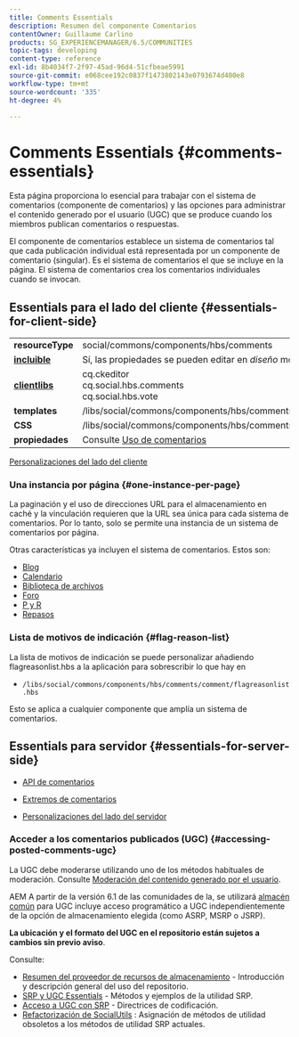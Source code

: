 ```yaml
---
title: Comments Essentials
description: Resumen del componente Comentarios
contentOwner: Guillaume Carlino
products: SG_EXPERIENCEMANAGER/6.5/COMMUNITIES
topic-tags: developing
content-type: reference
exl-id: 8b4034f7-2f97-45ad-96d4-51cfbeae5991
source-git-commit: e068cee192c0837f1473802143e0793674d400e8
workflow-type: tm+mt
source-wordcount: '335'
ht-degree: 4%

---
```


# Comments Essentials {#comments-essentials}

Esta página proporciona lo esencial para trabajar con el sistema de comentarios (componente de comentarios) y las opciones para administrar el contenido generado por el usuario (UGC) que se produce cuando los miembros publican comentarios o respuestas.

El componente de comentarios establece un sistema de comentarios tal que cada publicación individual está representada por un componente de comentario (singular). Es el sistema de comentarios el que se incluye en la página. El sistema de comentarios crea los comentarios individuales cuando se invocan.

## Essentials para el lado del cliente {#essentials-for-client-side}

<table>
 <tbody>
  <tr>
   <td> <strong>resourceType</strong></td>
   <td> social/commons/components/hbs/comments</td>
  </tr>
  <tr>
   <td> <a href="scf.md#add-or-include-a-communities-component"><strong>incluible</strong></a></td>
   <td>Sí, las propiedades se pueden editar en <i>diseño </i>modo</td>
  </tr>
  <tr>
   <td> <a href="client-customize.md#clientlibs-for-scf"><strong>clientlibs</strong></a></td>
   <td>cq.ckeditor<br /> cq.social.hbs.comments<br /> cq.social.hbs.vote</td>
  </tr>
  <tr>
   <td> <strong>templates</strong></td>
   <td> /libs/social/commons/components/hbs/comments/comments.hbs<br /> </td>
  </tr>
  <tr>
   <td> <strong>CSS</strong></td>
   <td> /libs/social/commons/components/hbs/comments/clientlibs/commentsystem.css</td>
  </tr>
  <tr>
   <td><strong> propiedades</strong></td>
   <td> Consulte <a href="comments.md">Uso de comentarios</a></td>
  </tr>
 </tbody>
</table>

[Personalizaciones del lado del cliente](client-customize.md)

### Una instancia por página {#one-instance-per-page}

La paginación y el uso de direcciones URL para el almacenamiento en caché y la vinculación requieren que la URL sea única para cada sistema de comentarios. Por lo tanto, solo se permite una instancia de un sistema de comentarios por página.

Otras características ya incluyen el sistema de comentarios. Estos son:

* [Blog](blog-developer-basics.md)
* [Calendario](calendar-basics-for-developers.md)
* [Biblioteca de archivos](essentials-file-library.md)
* [Foro](essentials-forum.md)
* [P y R](qna-essentials.md)
* [Repasos](reviews-basics.md)

### Lista de motivos de indicación {#flag-reason-list}

La lista de motivos de indicación se puede personalizar añadiendo flagreasonlist.hbs a la aplicación para sobrescribir lo que hay en

* `/libs/social/commons/components/hbs/comments/comment/flagreasonlist.hbs`

Esto se aplica a cualquier componente que amplía un sistema de comentarios.

## Essentials para servidor {#essentials-for-server-side}

* [API de comentarios](https://developer.adobe.com/experience-manager/reference-materials/6-5/javadoc/com/adobe/cq/social/commons/comments/api/package-summary.html)

* [Extremos de comentarios](https://developer.adobe.com/experience-manager/reference-materials/6-5/javadoc/com/adobe/cq/social/commons/comments/endpoints/package-summary.html)

* [Personalizaciones del lado del servidor](server-customize.md)

### Acceder a los comentarios publicados (UGC) {#accessing-posted-comments-ugc}

La UGC debe moderarse utilizando uno de los métodos habituales de moderación.
Consulte [Moderación del contenido generado por el usuario](moderate-ugc.md).

AEM A partir de la versión 6.1 de las comunidades de la, se utilizará [almacén común](working-with-srp.md) para UGC incluye acceso programático a UGC independientemente de la opción de almacenamiento elegida (como ASRP, MSRP o JSRP).

**La ubicación y el formato del UGC en el repositorio están sujetos a cambios sin previo aviso**.

Consulte:

* [Resumen del proveedor de recursos de almacenamiento](srp.md) - Introducción y descripción general del uso del repositorio.
* [SRP y UGC Essentials](srp-and-ugc.md) - Métodos y ejemplos de la utilidad SRP.
* [Acceso a UGC con SRP](accessing-ugc-with-srp.md) - Directrices de codificación.
* [Refactorización de SocialUtils](socialutils.md) : Asignación de métodos de utilidad obsoletos a los métodos de utilidad SRP actuales.
